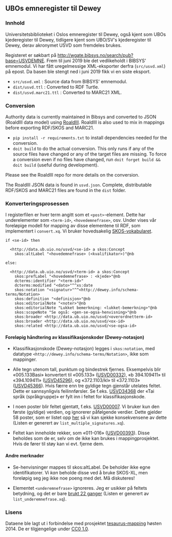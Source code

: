 ## UBOs emneregister til Dewey

### Innhold

Universitetsbiblioteket i Oslos emneregister til Dewey, også kjent
som UBOs kjederegister til Dewey, tidligere kjent som UBO/SV's kjederegister
til Dewey, derav akronymet USVD som fremdeles brukes.

Registeret er søkbart på <http://wgate.bibsys.no/search/pub?base=USVDEMNE>.
Frem til juni 2019 ble det vedlikeholdt i BIBSYS' emnemodul.
Vi har fått uregelmessige XML-eksporter derfra (`src/usvd.xml`) på epost.
Da basen ble stengt ned i juni 2019 fikk vi en siste eksport.

* `src/usvd.xml` : Source data from BIBSYS' emnemodul.
* `dist/usvd.ttl` : Converted to RDF Turtle.
* `dist/usvd.marc21.ttl` : Converted to MARC21 XML.


### Conversion

Authority data is currently maintained in Bibsys and converted to
JSON (RoaldIII data model) using [RoaldIII](https://github.com/realfagstermer/roald).
RoaldIII is also used to mix in mappings before exporting
RDF/SKOS and MARC21.

* `pip install -r requirements.txt` to install dependencies needed for the conversion.
* `doit build` to do the actual conversion. This only runs if any of the source files
have changed or any of the target files are missing. To force a conversion even if no
files have changed, run `doit forget build && doit build` (useful during development).

Please see the RoaldIII repo for more details on the conversion.

The RoaldIII JSON data is found in `usvd.json`.
Complete, distributable RDF/SKOS and MARC21 files are found in the
`dist` folder.


### Konverteringsprosessen

I registerfilen er hver term angitt som et `<post>`-element. Dette har
underelementer som `<term-id>`, `<hovedemnefrase>`, osv. Under vises
vår foreløpige modell for mapping av disse elementene til RDF, som
implementert i `convert.xq`. Vi bruker hovedsakelig
[SKOS-vokabularet](http://www.w3.org/2004/02/skos/core.html).

    if <se-id> then

      <http://data.ub.uio.no/usvd/<se-id> a skos:Concept
        skos:altLabel "<hovedemnefrase> (<kvalifikator>)"@nb

    else:

      <http://data.ub.uio.no/usvd/<term-id> a skos:Concept
        skos:prefLabel "<hovedemnefrase> : <kjede>"@nb
        dcterms:identifier "<term-id>"
        dcterms:modified "<dato>"^^xs:date
        skos:notation "<signatur>"^^<http://dewey.info/schema-terms/Notation>
        skos:definition "<definisjon>"@nb
        skos:editorialNote "<noter>"@nb
        skos:editorialNote "Lukket bemerkning: <lukket-bemerkning>"@nb
        skos:scopeNote "Se også: <gen-se-ogsa-henvisning>"@nb
        skos:broader <http://data.ub.uio.no/usvd/<overordnetterm-id>
        skos:broader <http://data.ub.uio.no/usvd/<ox-id>
        skos:related <http://data.ub.uio.no/usvd/<se-ogsa-id>

#### Foreløpig håndtering av klassifikasjonskoder (Dewey-notasjon)

* Klassifikasjonskode (Dewey-notasjon) legges i `skos:notation`, med
  datatype `<http://dewey.info/schema-terms/Notation>`, ikke som mappinger.

* Alle tegn utenom tall, punktum og bindestrek fjernes.
  Eksempelvis blir «005.133Basi» konvertert til «005.133»
  ([USVD00332](http://wgate.bibsys.no/gate1/SHOW?objd=USVD00332&base=USVDEMNE)),
  «b 394.109411» til «394.109411»
  ([USVD45296](http://wgate.bibsys.no/gate1/SHOW?objd=USVD45296&base=USVDEMNE)),
  og «372.1103/kl» til «372.1103»
  ([USVD45366](http://wgate.bibsys.no/gate1/SHOW?objd=USVD45366&base=USVDEMNE)).
  Hvis færre enn tre gyldige tegn gjenstår utelates feltet.
  Dette er sannsynligvis feilinnførsler. Se f.eks.
  [USVD34368](http://wgate.bibsys.no/gate1/SHOW?objd=USVD34368&base=USVDEMNE)
  der «Tai språk (språkgruppe)» er fylt inn i feltet for klassifikasjonskode.

* I noen poster blir feltet gjentatt, f.eks.
  [USVD00007](http://wgate.bibsys.no/gate1/SHOW?objd=USVD00007&base=USVDEMNE).
  Vi bruker kun den første (gyldige) verdien, og ignorerer påfølgende verdier.
  Dette gjelder 58 poster, som er listet opp
  [her](https://gist.github.com/danmichaelo/7abb4bc60bce75e7b93c) så vi kan
  sjekke konsekvensene av dette (Listen er generert av
  `list_multiple_signatures.xq`).

* Feltet kan inneholde rekker, som «011-016»
  ([USVD00393](http://wgate.bibsys.no/gate1/SHOW?objd=USVD00393&base=USVDEMNE)).
  Disse beholdes som de er, selv om de ikke kan brukes i mappingprosjektet.
  Hvis de fører til støy kan vi evt. fjerne dem.

#### Andre merknader

* Se-henvisninger mappes til skos:altLabel. De beholder ikke egne identifikatorer.
  Vi *kan* beholde disse ved å bruke SKOS-XL, men foreløpig seg jeg ikke noe poeng
  med det. Må diskuteres!

* Elementet `<underemnefrase>` ignoreres. Jeg er usikker på feltets betydning,
  og det er bare [brukt 22 ganger](https://gist.github.com/danmichaelo/fb3afc5ab9a161dfae7d)
  (Listen er generert av `list_underemnefrase.xq`).

### Lisens

Dataene ble lagt ut i forbindelse med prosjektet
[tesaurus-mapping](http://www.ub.uio.no/om/prosjekter/tesaurus/)
høsten 2014.
De er tilgjengelige under [CC0 1.0](//creativecommons.org/publicdomain/zero/1.0/deed.no).
